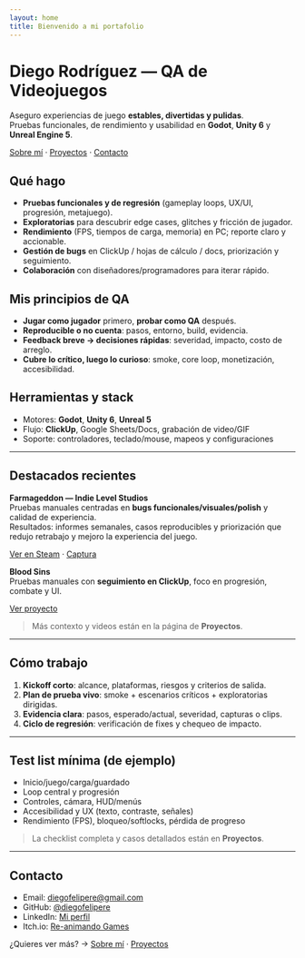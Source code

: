```yaml
---
layout: home
title: Bienvenido a mi portafolio
---
```


# Diego Rodríguez — QA de Videojuegos

Aseguro experiencias de juego **estables, divertidas y pulidas**.  
Pruebas funcionales, de rendimiento y usabilidad en **Godot**, **Unity 6** y **Unreal Engine 5**.

[Sobre mí](/about/) · [Proyectos](/projects/) · [Contacto](#contacto)

## Qué hago
- **Pruebas funcionales y de regresión** (gameplay loops, UX/UI, progresión, metajuego).
- **Exploratorias** para descubrir edge cases, glitches y fricción de jugador.
- **Rendimiento** (FPS, tiempos de carga, memoria) en PC; reporte claro y accionable.
- **Gestión de bugs** en ClickUp / hojas de cálculo / docs, priorización y seguimiento.
- **Colaboración** con diseñadores/programadores para iterar rápido.


## Mis principios de QA
- **Jugar como jugador** primero, **probar como QA** después.
- **Reproducible o no cuenta**: pasos, entorno, build, evidencia.
- **Feedback breve → decisiones rápidas**: severidad, impacto, costo de arreglo.
- **Cubre lo crítico, luego lo curioso**: smoke, core loop, monetización, accesibilidad.

## Herramientas y stack
- Motores: **Godot**, **Unity 6**, **Unreal 5**  
- Flujo: **ClickUp**, Google Sheets/Docs, grabación de video/GIF  
- Soporte: controladores, teclado/mouse, mapeos y configuraciones

---

## Destacados recientes
**Farmageddon — Indie Level Studios**  
Pruebas manuales centradas en **bugs funcionales/visuales/polish** y calidad de experiencia.  
Resultados: informes semanales, casos reproducibles y priorización que redujo retrabajo y mejoro la experiencia del juego.

[Ver en Steam](https://store.steampowered.com/app/3922300/Farmageddon/) · [Captura](https://shared.akamai.steamstatic.com/store_item_assets/steam/apps/3922300/53bff41ad17d5df36ba2cf504b3132acf4a1289e/header.jpg?t=1755790358)

**Blood Sins**  
Pruebas manuales con **seguimiento en ClickUp**, foco en progresión, combate y UI.

[Ver proyecto](/projects/)

> Más contexto y videos están en la página de **Proyectos**.

---

## Cómo trabajo
1. **Kickoff corto**: alcance, plataformas, riesgos y criterios de salida.  
2. **Plan de prueba vivo**: smoke + escenarios críticos + exploratorias dirigidas.  
3. **Evidencia clara**: pasos, esperado/actual, severidad, capturas o clips.  
4. **Ciclo de regresión**: verificación de fixes y chequeo de impacto.  

---

## Test list mínima (de ejemplo)
- Inicio/juego/carga/guardado
- Loop central y progresión
- Controles, cámara, HUD/menús
- Accesibilidad y UX (texto, contraste, señales)
- Rendimiento (FPS), bloqueo/softlocks, pérdida de progreso

> La checklist completa y casos detallados están en **Proyectos**.

---

## Contacto
- Email: <diegofelipere@gmail.com>  
- GitHub: [@diegofelipere](https://github.com/diegofelipere)  
- LinkedIn: [Mi perfil](https://linkedin.com/in/diegofelipere)
- Itch.io: [Re-animando Games](https://re-animandogames.itch.io/)

¿Quieres ver más? → [Sobre mí](/about/) · [Proyectos](/projects/)
